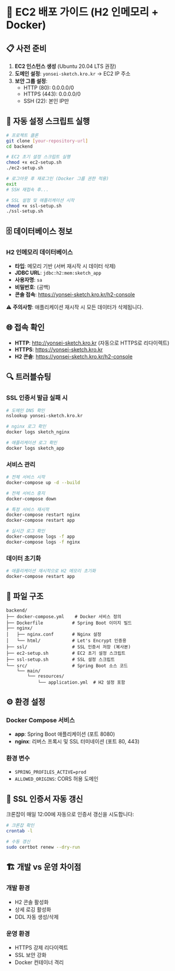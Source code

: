 # 🚀 EC2 배포 가이드 (H2 인메모리 + Docker)

## 📋 사전 준비

1. **EC2 인스턴스 생성** (Ubuntu 20.04 LTS 권장)
2. **도메인 설정**: `yonsei-sketch.kro.kr` → EC2 IP 주소
3. **보안 그룹 설정**:
   - HTTP (80): 0.0.0.0/0
   - HTTPS (443): 0.0.0.0/0
   - SSH (22): 본인 IP만

## 🔧 자동 설정 스크립트 실행

```bash
# 프로젝트 클론
git clone [your-repository-url]
cd backend

# EC2 초기 설정 스크립트 실행
chmod +x ec2-setup.sh
./ec2-setup.sh

# 로그아웃 후 재로그인 (Docker 그룹 권한 적용)
exit
# SSH 재접속 후...

# SSL 설정 및 애플리케이션 시작
chmod +x ssl-setup.sh
./ssl-setup.sh
```

## 🗄️ 데이터베이스 정보

### H2 인메모리 데이터베이스
- **타입**: 메모리 기반 (서버 재시작 시 데이터 삭제)
- **JDBC URL**: `jdbc:h2:mem:sketch_app`
- **사용자명**: `sa`
- **비밀번호**: (공백)
- **콘솔 접속**: https://yonsei-sketch.kro.kr/h2-console

⚠️ **주의사항**: 애플리케이션 재시작 시 모든 데이터가 삭제됩니다.

## 🌐 접속 확인

- **HTTP**: http://yonsei-sketch.kro.kr (자동으로 HTTPS로 리다이렉트)
- **HTTPS**: https://yonsei-sketch.kro.kr
- **H2 콘솔**: https://yonsei-sketch.kro.kr/h2-console

## 🔍 트러블슈팅

### SSL 인증서 발급 실패 시
```bash
# 도메인 DNS 확인
nslookup yonsei-sketch.kro.kr

# nginx 로그 확인
docker logs sketch_nginx

# 애플리케이션 로그 확인
docker logs sketch_app
```

### 서비스 관리
```bash
# 전체 서비스 시작
docker-compose up -d --build

# 전체 서비스 중지
docker-compose down

# 특정 서비스 재시작
docker-compose restart nginx
docker-compose restart app

# 실시간 로그 확인
docker-compose logs -f app
docker-compose logs -f nginx
```

### 데이터 초기화
```bash
# 애플리케이션 재시작으로 H2 메모리 초기화
docker-compose restart app
```

## 📁 파일 구조

```
backend/
├── docker-compose.yml    # Docker 서비스 정의
├── Dockerfile           # Spring Boot 이미지 빌드
├── nginx/
│   ├── nginx.conf       # Nginx 설정
│   └── html/            # Let's Encrypt 인증용
├── ssl/                 # SSL 인증서 저장 (복사본)
├── ec2-setup.sh         # EC2 초기 설정 스크립트
├── ssl-setup.sh         # SSL 설정 스크립트
└── src/                 # Spring Boot 소스 코드
    └── main/
        └── resources/
            └── application.yml  # H2 설정 포함
```

## ⚙️ 환경 설정

### Docker Compose 서비스
- **app**: Spring Boot 애플리케이션 (포트 8080)
- **nginx**: 리버스 프록시 및 SSL 터미네이션 (포트 80, 443)

### 환경 변수
- `SPRING_PROFILES_ACTIVE=prod`
- `ALLOWED_ORIGINS`: CORS 허용 도메인

## 🔄 SSL 인증서 자동 갱신

크론잡이 매일 12:00에 자동으로 인증서 갱신을 시도합니다:
```bash
# 크론잡 확인
crontab -l

# 수동 갱신
sudo certbot renew --dry-run
```

## 🏗️ 개발 vs 운영 차이점

### 개발 환경
- H2 콘솔 활성화
- 상세 로깅 활성화
- DDL 자동 생성/삭제

### 운영 환경
- HTTPS 강제 리다이렉트
- SSL 보안 강화
- Docker 컨테이너 격리 
